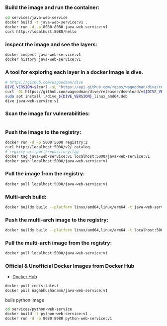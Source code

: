 

### Build the image and run the container:
```bash
cd services/java-web-service
docker build -t java-web-service:v1 .
docker run -d -p 8080:8080 java-web-service:v1
curl http://localhost:8080/hello
```

### inspect the image and see the layers:
```bash
docker inspect java-web-service:v1
docker history java-web-service:v1
```

### A tool for exploring each layer in a docker image is dive. 
```bash
# https://github.com/wagoodman/dive
DIVE_VERSION=$(curl -sL "https://api.github.com/repos/wagoodman/dive/releases/latest" | grep '"tag_name":' | sed -E 's/.*"v([^"]+)".*/\1/')
curl -OL https://github.com/wagoodman/dive/releases/download/v${DIVE_VERSION}/dive_${DIVE_VERSION}_linux_amd64.deb
sudo apt install ./dive_${DIVE_VERSION}_linux_amd64.deb
dive java-web-service:v1
```

### Scan the image for vulnerabilities:
```bash
```

### Push the image to the registry:
```bash
docker run -d -p 5000:5000 registry:2
curl http://localhost:5000/v2/_catalog
# regisry-url:port/repository:tag
docker tag java-web-service:v1 localhost:5000/java-web-service:v1
docker push localhost:5000/java-web-service:v1

```

### Pull the image from the registry:
```bash
docker pull localhost:5000/java-web-service:v1
```

### Multi-arch build:
```bash
docker buildx build --platform linux/amd64,linux/arm64 -t java-web-service:v1 .
```

### Push the multi-arch image to the registry:
```bash
docker buildx build --platform linux/amd64,linux/arm64 -t localhost:5000/java-web-service:v1 --push .
```

### Pull the multi-arch image from the registry:
```bash
docker pull localhost:5000/java-web-service:v1
```


### Official & Unofficial Docker Images from Docker Hub
- [Docker Hub](https://hub.docker.com/)
```bash
docker pull redis:latest
docker pull nagabhushanamn/java-web-service:v1
```






buils python image
```bash
cd services/python-web-service
docker build -t python-web-service:v1 .
docker run -d -p 8080:8080 python-web-service:v1